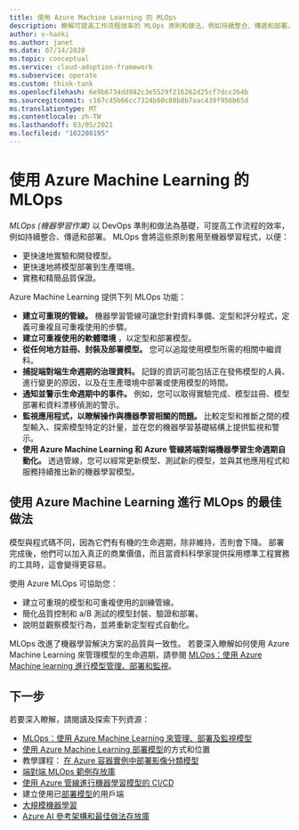 ```yaml
---
title: 使用 Azure Machine Learning 的 MLOps
description: 瞭解可提高工作流程效率的 MLOps 原則和做法，例如持續整合、傳遞和部署。
author: v-hanki
ms.author: janet
ms.date: 07/14/2020
ms.topic: conceptual
ms.service: cloud-adoption-framework
ms.subservice: operate
ms.custom: think-tank
ms.openlocfilehash: 6e9b6734dd982c3e5529f216262d25cf7dcc264b
ms.sourcegitcommit: c167c45b66cc7324b60c88b8b7aac439f956b65d
ms.translationtype: MT
ms.contentlocale: zh-TW
ms.lasthandoff: 03/05/2021
ms.locfileid: "102208195"
---
```

# <a name="mlops-with-azure-machine-learning"></a>使用 Azure Machine Learning 的 MLOps

*MLOps (機器學習作業)* 以 DevOps 準則和做法為基礎，可提高工作流程的效率，例如持續整合、傳遞和部署。 MLOps 會將這些原則套用至機器學習程式，以便：

- 更快速地實驗和開發模型。
- 更快速地將模型部署到生產環境。
- 實務和精簡品質保證。

Azure Machine Learning 提供下列 MLOps 功能：

- **建立可重現的管線。** 機器學習管線可讓您針對資料準備、定型和評分程式，定義可重複且可重複使用的步驟。
- **建立可重複使用的軟體環境** ，以定型和部署模型。
- **從任何地方註冊、封裝及部署模型。** 您可以追蹤使用模型所需的相關中繼資料。
- **捕捉端對端生命週期的治理資料。** 記錄的資訊可能包括正在發佈模型的人員、進行變更的原因，以及在生產環境中部署或使用模型的時間。
- **通知並警示生命週期中的事件。** 例如，您可以取得實驗完成、模型註冊、模型部署和資料漂移偵測的警示。
- **監視應用程式，以瞭解操作與機器學習相關的問題。** 比較定型和推斷之間的模型輸入、探索模型特定的計量，並在您的機器學習基礎結構上提供監視和警示。
- **使用 Azure Machine Learning 和 Azure 管線將端對端機器學習生命週期自動化。** 透過管線，您可以經常更新模型、測試新的模型，並與其他應用程式和服務持續推出新的機器學習模型。

## <a name="best-practices-for-mlops-with-azure-machine-learning"></a>使用 Azure Machine Learning 進行 MLOps 的最佳做法

模型與程式碼不同，因為它們有有機的生命週期，除非維持，否則會下降。 部署完成後，他們可以加入真正的商業價值，而且當資料科學家提供採用標準工程實務的工具時，這會變得更容易。

使用 Azure MLOps 可協助您：

- 建立可重現的模型和可重複使用的訓練管線。
- 簡化品質控制和 a/B 測試的模型封裝、驗證和部署。
- 說明並觀察模型行為，並將重新定型程式自動化。

MLOps 改進了機器學習解決方案的品質與一致性。 若要深入瞭解如何使用 Azure Machine Learning 來管理模型的生命週期，請參閱 [MLOps：使用 Azure Machine learning 進行模型管理、部署和監視](/azure/machine-learning/concept-model-management-and-deployment)。

## <a name="next-steps"></a>下一步

若要深入瞭解，請閱讀及探索下列資源：

- [MLOps：使用 Azure Machine Learning 來管理、部署及監視模型](/azure/machine-learning/concept-model-management-and-deployment)
- [使用 Azure Machine Learning 部署模型](/azure/machine-learning/how-to-deploy-and-where)的方式和位置
- 教學課程： [在 Azure 容器實例中部署影像分類模型](/azure/machine-learning/tutorial-deploy-models-with-aml)
- [端對端 MLOps 範例存放庫](https://github.com/microsoft/MLOps)
- [使用 Azure 管線進行機器學習模型的 CI/CD](/azure/devops/pipelines/targets/azure-machine-learning)
- 建立使用已[部署模型](/azure/machine-learning/how-to-consume-web-service)的用戶端
- [大規模機器學習](/azure/architecture/data-guide/big-data/machine-learning-at-scale)
- [Azure AI 參考架構和最佳做法存放庫](https://github.com/microsoft/AI)
